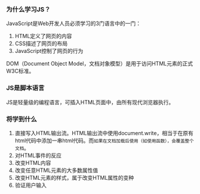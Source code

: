 ### 为什么学习JS？
JavaScript是Web开发人员必须学习的3门语言中的一门：  
1. HTML定义了网页的内容
2. CSS描述了网页的布局
3. JavaScript控制了网页的行为

DOM（Document Object Model，文档对象模型）是用于访问HTML元素的正式W3C标准。

### JS是脚本语言
JS是轻量级的编程语言，可插入HTML页面中，由所有现代浏览器执行。

### 将学到什么
1. 直接写入HTML输出流。HTML输出流中使用document.write，相当于在原有html代码中添加一串html代码。而```如果在文档加载后使用（如使用函数），会覆盖整个文档```。
2. 对HTML事件的反应
3. 改变HTML内容
4. 改变任意HTML元素的大多数属性值
5. 改变HTML元素的样式，属于改变HTML属性的变种
6. 验证用户输入

